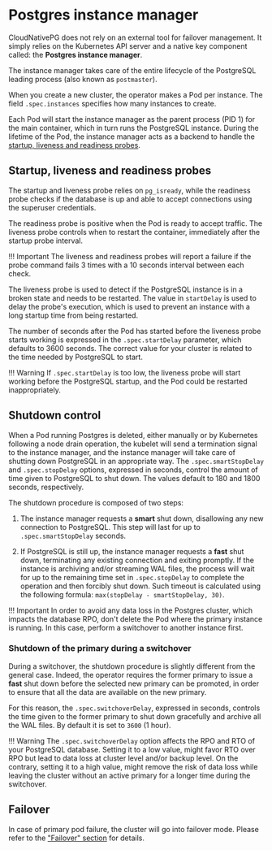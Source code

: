 # Postgres instance manager

CloudNativePG does not rely on an external tool for failover management.
It simply relies on the Kubernetes API server and a native key component called:
the **Postgres instance manager**.

The instance manager takes care of the entire lifecycle of the PostgreSQL
leading process (also known as `postmaster`).

When you create a new cluster, the operator makes a Pod per instance.
The field `.spec.instances` specifies how many instances to create.

Each Pod will start the instance manager as the parent process (PID 1) for the
main container, which in turn runs the PostgreSQL instance. During the lifetime
of the Pod, the instance manager acts as a backend to handle the
[startup, liveness and readiness probes](https://kubernetes.io/docs/concepts/workloads/pods/pod-lifecycle/#container-probes).

## Startup, liveness and readiness probes

The startup and liveness probe relies on `pg_isready`, while the readiness
probe checks if the database is up and able to accept connections using the
superuser credentials.

The readiness probe is positive when the Pod is ready to accept traffic.
The liveness probe controls when to restart the container, immediately
after the startup probe interval.

!!! Important
    The liveness and readiness probes will report a failure if the probe command
    fails 3 times with a 10 seconds interval between each check.

The liveness probe is used to detect if the PostgreSQL instance is in a
broken state and needs to be restarted. The value in `startDelay` is used
to delay the probe's execution, which is used to prevent an
instance with a long startup time from being restarted.

The number of seconds after the Pod has started before the liveness
probe starts working is expressed in the `.spec.startDelay` parameter,
which defaults to 3600 seconds. The correct value for your cluster is
related to the time needed by PostgreSQL to start.

!!! Warning
   If `.spec.startDelay` is too low, the liveness probe will start working
   before the PostgreSQL startup, and the Pod could be restarted
   inappropriately.

## Shutdown control

When a Pod running Postgres is deleted, either manually or by Kubernetes
following a node drain operation, the kubelet will send a termination signal to the
instance manager, and the instance manager will take care of shutting down
PostgreSQL in an appropriate way.
The `.spec.smartStopDelay` and `.spec.stopDelay` options, expressed in seconds,
control the amount of time given to PostgreSQL to shut down. The values default
to 180 and 1800 seconds, respectively.

The shutdown procedure is composed of two steps:

1. The instance manager requests a **smart** shut down, disallowing any
new connection to PostgreSQL. This step will last for up to
`.spec.smartStopDelay` seconds.

2. If PostgreSQL is still up, the instance manager requests a **fast**
shut down, terminating any existing connection and exiting promptly.
If the instance is archiving and/or streaming WAL files, the process
will wait for up to the remaining time set in `.spec.stopDelay` to complete the
operation and then forcibly shut down. Such timeout is calculated using the
following formula: `max(stopDelay - smartStopDelay, 30)`.

!!! Important
    In order to avoid any data loss in the Postgres cluster, which impacts
    the database RPO, don't delete the Pod where the primary instance is running.
    In this case, perform a switchover to another instance first.

### Shutdown of the primary during a switchover

During a switchover, the shutdown procedure is slightly different from the
general case. Indeed, the operator requires the former primary to issue a
**fast** shut down before the selected new primary can be promoted,
in order to ensure that all the data are available on the new primary.

For this reason, the `.spec.switchoverDelay`, expressed in seconds, controls
the  time given to the former primary to shut down gracefully and archive all 
the WAL files. By default it is set to `3600` (1 hour).

!!! Warning
    The `.spec.switchoverDelay` option affects the RPO and RTO of your
    PostgreSQL database. Setting it to a low value, might favor RTO over RPO
    but lead to data loss at cluster level and/or backup level. On the contrary,
    setting it to a high value, might remove the risk of data loss while leaving
    the cluster without an active primary for a longer time during the switchover.

## Failover

In case of primary pod failure, the cluster will go into failover mode.
Please refer to the ["Failover" section](failover.md) for details.
